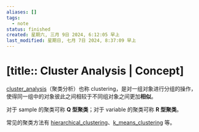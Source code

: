 ```yaml
---
aliases: []
tags:
  - note
status: finished
created: 星期六, 三月 9日 2024, 6:12:05 早上
last_modified: 星期日, 七月 7日 2024, 8:37:09 早上
---
```


# [title:: Cluster Analysis | Concept]

[cluster_analysis](cluster_analysis.md)（聚类分析）也称 clustering，是对一组对象进行分组的操作，使得同一组中的对象彼此之间相较于不同组对象之间更加**相似**。

对于 sample 的聚类可称 **Q 型聚类**；对于 variable 的聚类可称 **R 型聚类**。

常见的聚类方法有 [hierarchical_clustering](hierarchical_clustering.md)、[k_means_clustering](k_means_clustering.md) 等。
